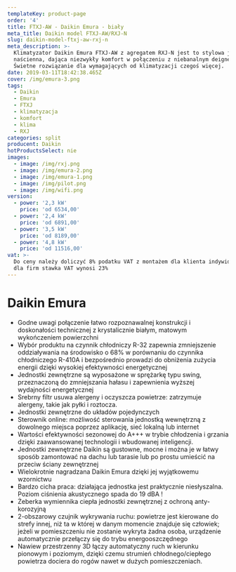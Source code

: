 ```yaml
---
templateKey: product-page
order: '4'
title: FTXJ-AW - Daikin Emura - biały
meta_title: Daikin model FTXJ-AW/RXJ-N
slug: daikin-model-ftxj-aw-rxj-n
meta_description: >-
  Klimatyzator Daikin Emura FTXJ-AW z agregatem RXJ-N jest to stylowa jednostka
  naścienna, dająca niezwykły komfort w połączeniu z niebanalnym deignem.
  Świetne rozwiązanie dla wymagających od klimatyzacji czegoś więcej.
date: 2019-03-11T18:42:38.465Z
cover: /img/emura-3.png
tags:
  - Daikin
  - Emura
  - FTXJ
  - klimatyzacja
  - komfort
  - klima
  - RXJ
categories: split
producent: Daikin
hotProductsSelect: nie
images:
  - image: /img/rxj.png
  - image: /img/emura-2.png
  - image: /img/emura-1.png
  - image: /img/pilot.png
  - image: /img/wifi.png
version:
  - power: '2,3 kW'
    price: 'od 6534,00'
  - power: '2,4 kW'
    price: 'od 6891,00'
  - power: '3,5 kW'
    price: 'od 8189,00'
  - power: '4,8 kW'
    price: 'od 11516,00'
vat: >-
  Do ceny należy doliczyć 8% podatku VAT z montażem dla klienta indywidualnego,
  dla firm stawka VAT wynosi 23%
---
```


# Daikin Emura

- Godne uwagi połączenie łatwo rozpoznawalnej konstrukcji i doskonałości technicznej z krystalicznie białym, matowym wykończeniem powierzchni
- Wybór produktu na czynnik chłodniczy R-32 zapewnia zmniejszenie oddziaływania na środowisko o 68% w porównaniu do czynnika chłodniczego R-410A i bezpośrednio prowadzi do obniżenia zużycia energii dzięki wysokiej efektywności energetycznej
- Jednostki zewnętrzne są wyposażone w sprężarkę typu swing, przeznaczoną do zmniejszania hałasu i zapewnienia wyższej wydajności energetycznej
- Srebrny filtr usuwa alergeny i oczyszcza powietrze: zatrzymuje alergeny, takie jak pyłki i roztocza.
- Jednostki zewnętrzne do układów pojedynczych
- Sterownik online: możliwość sterowania jednostką wewnętrzną z dowolnego miejsca poprzez aplikację, sieć lokalną lub internet
- Wartości efektywności sezonowej do A+++ w trybie chłodzenia i grzania dzięki zaawansowanej technologii i wbudowanej inteligencji.
- Jednostki zewnętrzne Daikin są gustowne, mocne i można je w łatwy sposób zamontować na dachu lub tarasie lub po prostu umieścić na przeciw ściany zewnętrznej
- Wielokrotnie nagradzana Daikin Emura dzięki jej wyjątkowemu wzornictwu
- Bardzo cicha praca: działająca jednostka jest praktycznie niesłyszalna. Poziom ciśnienia akustycznego spada do 19 dBA !
- Żeberka wymiennika ciepła jednostki zewnętrznej z ochroną anty-korozyjną
- 2-obszarowy czujnik wykrywania ruchu: powietrze jest kierowane do strefy innej, niż ta w której w danym momencie znajduje się człowiek; jeżeli w pomieszczeniu nie zostanie wykryta żadna osoba, urządzenie automatycznie przełączy się do trybu energooszczędnego
- Nawiew przestrzenny 3D łączy automatyczny ruch w kierunku pionowym i poziomym, dzięki czemu strumień chłodnego/ciepłego powietrza dociera do rogów nawet w dużych pomieszczeniach.
